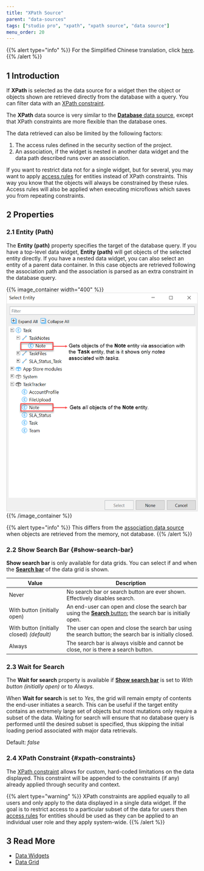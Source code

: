```yaml
---
title: "XPath Source"
parent: "data-sources"
tags: ["studio pro", "xpath", "xpath source", "data source"]
menu_order: 20
---
```


{{% alert type="info" %}}
For the Simplified Chinese translation, click [here]().
{{% /alert %}}

## 1 Introduction

If **XPath** is selected as the data source for a widget then the object or objects shown are retrieved directly from the database with a query. You can filter data with an [XPath constraint](#xpath-constraints).  

The **XPath** data source is very similar to the [**Database** data source](database-source), except that XPath constraints are more flexible than the database ones. 

The data retrieved can also be limited by the following factors:

1. The access rules defined in the security section of the project.
2. An association, if the widget is nested in another data widget and the data path described runs over an association.

If you want to restrict data not for a single widget, but for several, you may want to apply [access rules](access-rules) for entities instead of XPath constraints. This way you know that the objects will always be constrained by these rules. Access rules will also be applied when executing microflows which saves you from repeating constraints.

## 2 Properties

### 2.1 Entity (Path)

The **Entity (path)** property specifies the target of the database query. If you have a top-level data widget, **Entity (path)** will get objects of the selected entity directly. If you have a nested data widget, you can also select an entity of a parent data container. In this case objects are retrieved following the association path and the association is parsed as an extra constraint in the database query. 

{{% image_container width="400" %}}![Data Source Example](attachments/data-widgets/data-source-example.png)
{{% /image_container %}}

{{% alert type="info" %}}
This differs from the [association data source](association-source) when objects are retrieved from the memory, not database.
{{% /alert %}}

### 2.2 Show Search Bar {#show-search-bar}

**Show search bar** is only available for data grids. You can select if and when the **[Search bar](search-bar)** of the data grid is shown.

| Value                          | Description                                                  |
| ------------------------------ | ------------------------------------------------------------ |
| Never                          | No search bar or search button are ever shown. Effectively disables search. |
| With button (initially open)   | An end-user can open and close the search bar using the [**Search** button](control-bar#search-button); the search bar is initially open. |
| With button (initially closed)  *(default)* | The user can open and close the search bar using the search button; the search bar is initially closed. |
| Always                         | The search bar is always visible and cannot be close, nor is there a search button. |

### 2.3 Wait for Search

The **Wait for search** property is available if **[Show search bar](#show-search-bar)** is set to *With button (initially open)* or to *Always*. 

When **Wait for search** is set to *Yes*, the grid will remain empty of contents the end-user initiates a search. This can be useful if the target entity contains an extremely large set of objects but most mutations only require a subset of the data. Waiting for search will ensure that no database query is performed until the desired subset is specified, thus skipping the initial loading period associated with major data retrievals.

Default: *false*

### 2.4 XPath Constraint {#xpath-constraints}

The [XPath constraint](xpath-constraints) allows for custom, hard-coded limitations on the data displayed. This constraint will be appended to the constraints (if any) already applied through security and context.

{{% alert type="warning" %}}
XPath constraints are applied equally to all users and only apply to the data displayed in a single data widget. If the goal is to restrict access to a particular subset of the data for users then [access rules](access-rules) for entities should be used as they can be applied to an individual user role and they apply system-wide.
{{% /alert %}}

## 3 Read More

* [Data Widgets](data-widgets)
* [Data Grid](data-grid)

